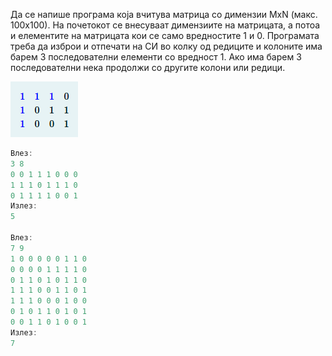 Да се напише програма која вчитува матрица со димензии MxN (макс. 100x100). На почетокот се внесуваат димензиите на
матрицата,
а потоа и елементите на матрицата кои се само вредностите 1 и 0. Програмата треба да изброи и отпечати на СИ во колку од
редиците и колоните има барем 3 последователни елементи со вредност 1. Ако има барем 3 последователни нека продолжи со
другите колони или редици.

![img.png](img.png)

```C++
Влез:
3 8
0 0 1 1 1 0 0 0
1 1 1 0 1 1 1 0
0 1 1 1 1 0 0 1
Излез:
5

Влез:
7 9
1 0 0 0 0 0 1 1 0
0 0 0 0 1 1 1 1 0
0 1 1 0 1 0 1 1 0
1 1 1 0 0 1 1 0 1
1 1 1 0 0 0 1 0 0
0 1 0 1 1 0 1 0 1
0 0 1 1 0 1 0 0 1
Излез:
7
```